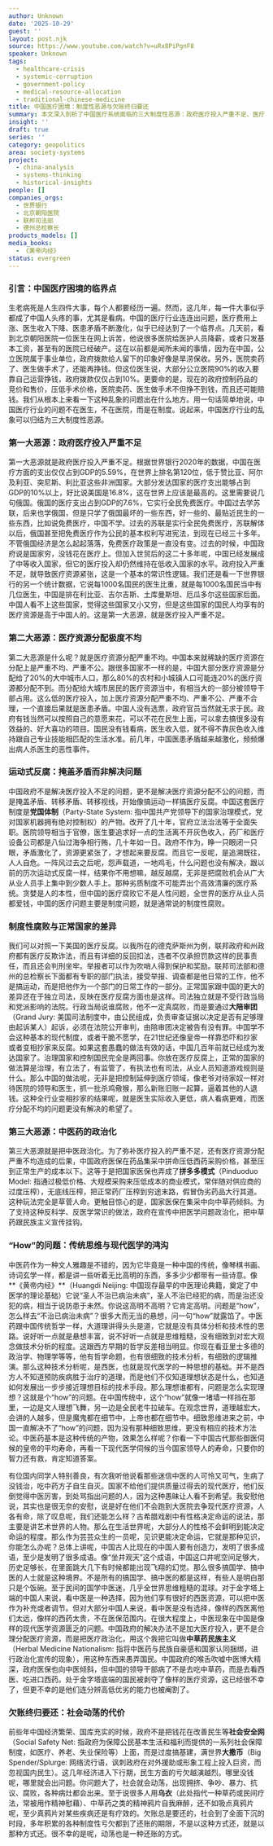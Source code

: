 ```yaml
---
author: Unknown
date: '2025-10-29'
guest: ''
layout: post.njk
source: https://www.youtube.com/watch?v=uRx8PiPgnF8
speaker: Unknown
tags:
  - healthcare-crisis
  - systemic-corruption
  - government-policy
  - medical-resource-allocation
  - traditional-chinese-medicine
title: 中国医疗困境：制度性恶源与欠账终归要还
summary: 本文深入剖析了中国医疗系统面临的三大制度性恶源：政府医疗投入严重不足、医疗资源分配极度不均，以及中医药的政治化。文章指出，这些深层问题导致医患矛盾激化、医疗腐败滋生，并批评了政府以运动式反腐和中草药民族主义来掩盖和转移矛盾的做法。最终，文章强调，社会长期积累的制度性亏欠终将以动荡的方式偿还。
insight: ''
draft: true
series: ''
category: geopolitics
area: society-systems
project:
  - china-analysis
  - systems-thinking
  - historical-insights
people: []
companies_orgs:
  - 世界银行
  - 北京朝阳医院
  - 联邦司法部
  - 德州总检察长
products_models: []
media_books:
  - 《黄帝内经》
status: evergreen
---
```

### 引言：中国医疗困境的临界点

生老病死是人生四件大事，每个人都要经历一遍。然而，这几年，每一件大事似乎都成了中国人头疼的事，尤其是看病。中国的医疗行业连连出问题，医疗费用上涨、医生收入下降、医患矛盾不断激化，似乎已经达到了一个临界点。几天前，看到北京朝阳医院一位医生在网上诉苦，他说很多医院给医护人员降薪，或者只发基本工资，甚至有的医院已经破产。这在以前都是闻所未闻的事情，因为在中国，公立医院属于事业单位，政府拨款给人留下的印象好像是旱涝保收。另外，医院卖药了、医生做手术了，还能再挣钱。但这位医生说，大部分公立医院90%的收入要靠自己运营挣钱，政府拨款仅仅占到10%。更要命的是，现在的政府控制药品的竞价和售价，压低手术价格，医院卖药、医生做手术不但挣不到钱，而且还可能赔钱。我们从根本上来看一下这种乱象的问题出在什么地方。用一句话简单地说，中国医疗行业的问题不在医生，不在医院，而是在制度。说起来，中国医疗行业的乱象可以归结为三大制度性恶源。

### 第一大恶源：政府医疗投入严重不足

第一大恶源就是政府医疗投入严重不足。根据世界银行2020年的数据，中国在医疗方面的支出仅仅占到GDP的5.59%，在世界上排名第120位，低于赞比亚、阿尔及利亚、突尼斯、利比亚这些非洲国家。大部分发达国家的医疗支出能够占到GDP的10%以上，好比说美国是16.8%，这在世界上应该是最高的。这里需要说几句俄国。俄国的医疗支出占到GDP的7.6%，它实行全民免费医疗。中国过去学苏联，后来也学俄国，但是只学了俄国最坏的一些东西，好一些的、最贴近民生的一些东西，比如说免费医疗，中国不学。过去的苏联是实行全民免费医疗，苏联解体以后，俄国甚至把免费医疗作为公民的基本权利写进宪法，到现在已经三十多年。不管俄国经济是怎么起起落落，免费医疗政策是一直没有变。过去的时候，中国政府说是国家穷，没钱花在医疗上。但加入世贸后的这二十多年呢，中国已经发展成了中等收入国家，但它的医疗投入却仍然维持在低收入国家的水平。政府投入严重不足，就导致医疗资源紧张，这是一个基本的常识性逻辑。我们还是看一下世界银行的另一个统计数据，它说每1000名国民的医生比重，就是每1000名国民当中有几位医生，中国是排在利比亚、吉尔吉斯、土库曼斯坦、厄瓜多尔这些国家后面。中国人看不上这些国家，觉得这些国家又小又穷，但是这些国家的国民人均享有的医疗资源是高于中国人的。这是第一大恶源，就是医疗投入严重不足。

### 第二大恶源：医疗资源分配极度不均

第二大恶源是什么呢？就是医疗资源分配严重不均。中国本来就稀缺的医疗资源在分配上是严重不均、严重不公。跟很多国家不一样的是，中国大部分医疗资源是分配给了20%的大中城市人口，那么80%的农村和小城镇人口可能连20%的医疗资源都分配不到。而分配给大城市居民的医疗资源当中，有相当大的一部分被领导干部占用。这么低的医疗投入，加上医疗资源分配严重不均、严重不公、严重不合理，一个直接后果就是医患矛盾。中国人没有选票，政府官员当然就无求于民。政府有钱当然可以按照自己的意愿来花，可以不花在民生上面，可以拿去搞很多没有效益的、好大喜功的项目。国民没有钱看病，医生收入低，就不得不靠灰色收入维持跟自己专业技能相匹配的生活水准。前几年，中国医患矛盾越来越激化，频频爆出病人杀医生的恶性事件。

### 运动式反腐：掩盖矛盾而非解决问题

中国政府不是解决医疗投入不足的问题，更不是解决医疗资源分配不公的问题，而是掩盖矛盾、转移矛盾、转移视线，开始像搞运动一样搞医疗反腐。中国这套医疗制度是**党国体制**（Party-State System: 指中国共产党领导下的国家治理模式，党对国家机器拥有绝对控制权）的产物。改开了几十年，官府立法治法等于全面失职。医院领导相当于官僚，医生要追求好一点的生活离不开灰色收入，药厂和医疗设备公司都是八仙过海争相行贿，几十年如一日。政府不作为，睁一只眼闭一只眼，矛盾激化了，资源更紧张了，才想起来要反腐。而且它一反呢，是追溯既往，人人自危。一阵风过去之后呢，怨声载道，一地鸡毛，什么问题也没有解决，跟以前的历次运动式反腐一样，结果你不用想嘛，越反越腐，无非是把腐败机会从广大从业人员手上集中到少数人手上。那种劣质制度不可能弄出个高效清廉的医疗系统。贪婪是人的本性，但中国的医疗腐败它不是人性问题，全世界的医疗从业人员都爱钱，中国的医疗问题主要是制度问题，就是通常说的制度性腐败。

### 制度性腐败与正常国家的差异

我们可以对照一下美国的医疗反腐。以我所在的德克萨斯州为例，联邦政府和州政府都有医疗反欺诈法，而且有详细的反回扣法，违者不仅承担罚款这样的民事责任，而且还会判刑坐牢。举报者可以作为吹哨人得到保护和奖励。联邦司法部和德州的总检察长下面都有专职的部门执法，接受举报、调查都是他日常的工作，他不是搞运动，而是把他作为一个部门的日常工作的一部分。正常国家跟中国的更大的差异还在于独立司法，反映在医疗反腐方面也是这样。司法独立就是不受行政当局和党派影响的法院。行政当局说谁腐败，他不一定真腐败，而是要通过**大陪审团**（Grand Jury: 美国司法制度中，由公民组成，负责审查证据以决定是否有足够理由起诉某人）起诉，必须在法院公开审判，由陪审团决定被告有没有罪。中国学不会这种基本的现代制度，或者干脆不愿学，在21世纪还像皇帝一样靠恐吓和抄家或者变相抄家来反腐。如果这套愚蠢的做法有效的话，中国几百年前就已经成为发达国家了。治理国家和控制国民完全是两回事。你放在医疗反腐上，正常的国家的做法算是治理，有立法了，有监管了，有执法也有司法，从业人员知道游戏规则是什么。那么中国的做法呢，无非是把控制延伸到医疗领域，像老爷对待家奴一样对待医院的领导和医生，抓一批杀鸡儆猴，那么新账旧账一起算，逼着其他的人退钱。这种全行业变相抄家的结果呢，就是医生实际收入更低，病人看病更难，而医疗分配不均的问题更没有解决的希望了。

### 第三大恶源：中医药的政治化

第三大恶源就是把中医政治化。为了弥补医疗投入的严重不足，还有医疗资源分配严重不均造成的后果，中国政府医保在药品集采中拼命压低西药采购价格，甚至压到正常生产的成本以下。这等于是把国家医保也弄成了**拼多多模式**（Pinduoduo Model: 指通过极低价格、大规模采购来压低成本的商业模式，常伴随对供应商的过度压榨），无底线压榨，把正常药厂压榨到穷途末路，假冒伪劣药品大行其道。这种玩法完全是草菅人命。更触目惊心的是，国家医保在集采中向中草药倾斜。为了支持这种反科学、反医学常识的做法，政府在宣传中把医学问题政治化，把中草药跟民族主义宣传挂钩。

### “How”的问题：传统思维与现代医学的鸿沟

中医药作为一种文人雅趣是不错的，因为它毕竟是一种中国的传统，像琴棋书画、诗词玄学一样，都是讲一些听着无比高明的东西，多多少少都带有一些诗意。像**《黄帝内经》**（Huangdi Neijing: 中国现存最早的中医理论典籍，奠定了中医学的理论基础）它说“圣人不治已病治未病”，圣人不治已经犯的病，而是治还没犯的病，相当于说防患于未然。你说这高明不高明？它肯定高明。问题是“how”，怎么样去“不治已病治未病”？很多大而无当的悬想，问一句“how”就露馅了。中医药跟中国传统哲学一样，大道理讲得头头是道，它就是没有具体分析和技术性的思路。说好听一点就是悬想丰富，说不好听一点就是思维粗糙，没有细致到对宏大观念做技术分析的程度。这跟西方早期的哲学反差相当明显。你现在看亚里士多德的政治学、物理学等等，他有哲学命题，也有很细致的技术分析，有细致的逻辑推演。那么这种技术分析呢，是西医，也就是现代医学的一种思想的基础。并不是西方人不知道预防疾病胜于治疗的道理，而是他们不仅知道理想状态是什么，也知道如何发展出一步步接近理想目标的技术手段。那么理想谁都有，问题是怎么实现理想？这就是个“how”的问题。在中国传统中，这个“how”就像一堵墙一样挡在那里，一边是文人理想飞舞，另一边是全民老牛拉破车。在观念世界，道理越宏大，会讲的人越多，但是魔鬼都在细节中，上帝也都在细节中。细致思维进来之前，中国一直解决不了“how”的问题，因为没有那种细致思维，更没有相应的技术方法论。中医药基本是这种传统的产物，效果怎么样呢？你看一下中国古代那些御医伺候的皇帝的平均寿命，再看一下现代医学伺候的当今国家领导人的寿命，只要你的智力还有救，肯定知道答案。

有位国内同学人特别善良，有次我听他说看那些迷信中医的人可怜又可气，生病了没钱治，吃中药方子自生自灭。国家不给他们提供质量过得去的现代医疗，他们反倒觉得中医厉害，到处骂指出问题的人，因为这种愚昧让人看不到希望。我安慰他说，其实也是很无奈的安慰，说是好在他们不会跑到大医院去争现代医疗资源，人各有命，除了叹息呢，我们还能怎么样？古希腊戏剧中有性格决定命运的说法，那主要是讲艺术世界的人物。那么在生活世界呢，大部分人的性格不会鲜明到能决定命运的程度。那么作为芸芸众生的一员呢，见识更能决定命运，它就是那种见识，你能怎么办呢？总体上讲呢，中国古人比现在的中国人要有创造力，发明了很多成语，至少是发明了很多成语。像“坐井观天”这个成语，中国这口井呢空间足够大，历史足够长，在里面跳大几下有时候都能出现飞翔的幻觉。那么很多搞国学、搞中医的人士就是这种境界。不是所有的搞国学、搞中医的都是这样，有些人是明白那只是个饭碗。至于民间的国学中医迷，几乎全世界思维粗糙的混球。对于金字塔上端的中国人来说，看中医是一种选择，因为他们享有很好的西医资源，可以把中医作为补充或者调节。但对大部分中国人来说，看中医是没有选择，像样的西医离他们太远，像样的西药太贵，不在医保范围内。在很大程度上，中医现象在中国是像样的现代医学资源匮乏的问题。中国政府的解决办法不是加大医疗投入，更不是合理分配医疗资源，而是把医疗政治化，用这个我把它叫做**中草药民族主义**（Herbal Medicine Nationalism: 指将中医药与民族自豪感和国家认同捆绑，进行政治化宣传的现象），用这种东西来愚弄国民。中国政府的喉舌吹嘘中医博大精深，政府医保也向中医倾斜，但中国的领导干部病了不是去吃中草药，而是去看西医、吃进口西药。处于金字塔底端的国民被剥夺了像样的医疗资源，这已经很不幸了，但更不幸的是他们连分辨高低优劣的能力也被阉割了。

### 欠账终归要还：社会动荡的代价

前些年中国经济繁荣、国库充实的时候，政府不是把钱花在改善民生等**社会安全网**（Social Safety Net: 指政府为保障公民基本生活和福利而提供的一系列社会保障制度，如医疗、养老、失业保险等）上面，而是过度搞基建，满世界**大撒币**（Big Spender/Splurge: 网络流行语，讽刺政府在对外援助或形象工程上投入巨资，而忽视国内民生）。这几年经济进入下行期，民生方面的亏欠越演越烈。哪里没钱呢，哪里就会出问题。你问题大了，社会就会动荡，出现拥挤、争吵、暴力、抗议、腐败，各种病灶都会出来。至于说很多人用**乌衣**（此处指代一种草药或民间疗法，常被用作精神慰藉）、中草药之类的精神鸦片自我麻醉，还不如吸点真鸦片呢，至少真鸦片对某些疾病还是有疗效的。欠账总是要还的，社会到了全面下沉的时段，多年积累的各种制度性亏欠都到了还账的期限，不是以这种方式还，就是以那种方式还。很不幸的是呢，动荡也是一种还账的方式。
